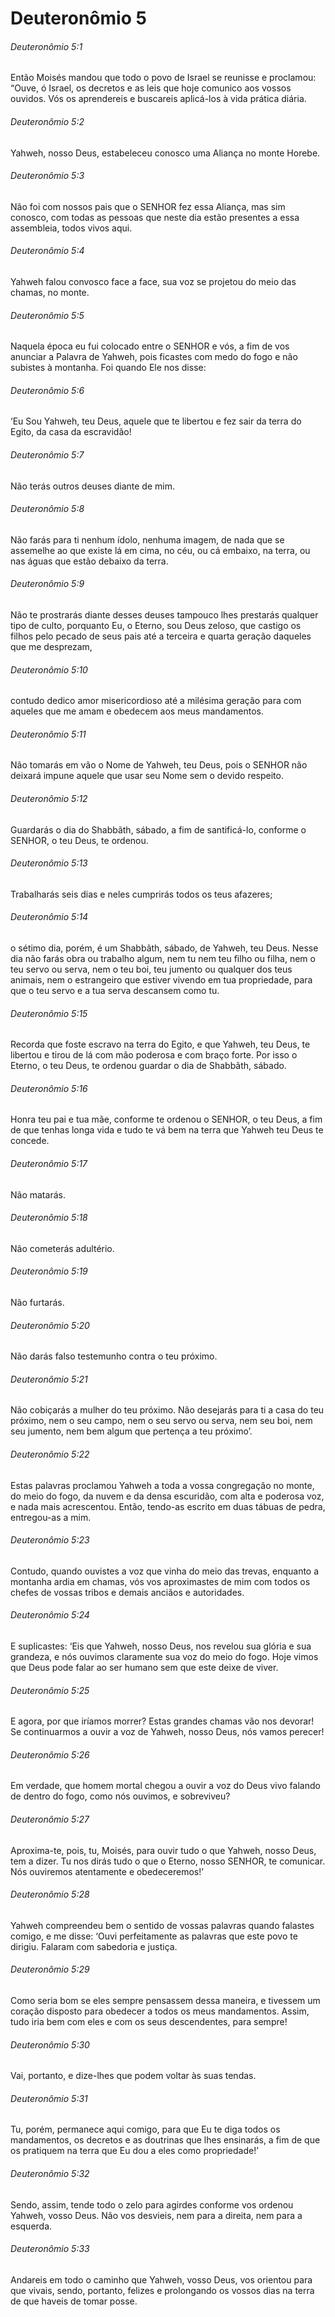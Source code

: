 # Deuteronômio 5

###### Deuteronômio 5:1

Então Moisés mandou que todo o povo de Israel se reunisse e proclamou: “Ouve, ó Israel, os decretos e as leis que hoje comunico aos vossos ouvidos. Vós os aprendereis e buscareis aplicá-los à vida prática diária.

###### Deuteronômio 5:2

Yahweh, nosso Deus, estabeleceu conosco uma Aliança no monte Horebe.

###### Deuteronômio 5:3

Não foi com nossos pais que o SENHOR fez essa Aliança, mas sim conosco, com todas as pessoas que neste dia estão presentes a essa assembleia, todos vivos aqui.

###### Deuteronômio 5:4

Yahweh falou convosco face a face, sua voz se projetou do meio das chamas, no monte.

###### Deuteronômio 5:5

Naquela época eu fui colocado entre o SENHOR e vós, a fim de vos anunciar a Palavra de Yahweh, pois ficastes com medo do fogo e não subistes à montanha. Foi quando Ele nos disse:

###### Deuteronômio 5:6

‘Eu Sou Yahweh, teu Deus, aquele que te libertou e fez sair da terra do Egito, da casa da escravidão!

###### Deuteronômio 5:7

Não terás outros deuses diante de mim.

###### Deuteronômio 5:8

Não farás para ti nenhum ídolo, nenhuma imagem, de nada que se assemelhe ao que existe lá em cima, no céu, ou cá embaixo, na terra, ou nas águas que estão debaixo da terra.

###### Deuteronômio 5:9

Não te prostrarás diante desses deuses tampouco lhes prestarás qualquer tipo de culto, porquanto Eu, o Eterno, sou Deus zeloso, que castigo os filhos pelo pecado de seus pais até a terceira e quarta geração daqueles que me desprezam,

###### Deuteronômio 5:10

contudo dedico amor misericordioso até a milésima geração para com aqueles que me amam e obedecem aos meus mandamentos.

###### Deuteronômio 5:11

Não tomarás em vão o Nome de Yahweh, teu Deus, pois o SENHOR não deixará impune aquele que usar seu Nome sem o devido respeito.

###### Deuteronômio 5:12

Guardarás o dia do Shabbãth, sábado, a fim de santificá-lo, conforme o SENHOR, o teu Deus, te ordenou.

###### Deuteronômio 5:13

Trabalharás seis dias e neles cumprirás todos os teus afazeres;

###### Deuteronômio 5:14

o sétimo dia, porém, é um Shabbãth, sábado, de Yahweh, teu Deus. Nesse dia não farás obra ou trabalho algum, nem tu nem teu filho ou filha, nem o teu servo ou serva, nem o teu boi, teu jumento ou qualquer dos teus animais, nem o estrangeiro que estiver vivendo em tua propriedade, para que o teu servo e a tua serva descansem como tu.

###### Deuteronômio 5:15

Recorda que foste escravo na terra do Egito, e que Yahweh, teu Deus, te libertou e tirou de lá com mão poderosa e com braço forte. Por isso o Eterno, o teu Deus, te ordenou guardar o dia de Shabbãth, sábado.

###### Deuteronômio 5:16

Honra teu pai e tua mãe, conforme te ordenou o SENHOR, o teu Deus, a fim de que tenhas longa vida e tudo te vá bem na terra que Yahweh teu Deus te concede.

###### Deuteronômio 5:17

Não matarás.

###### Deuteronômio 5:18

Não cometerás adultério.

###### Deuteronômio 5:19

Não furtarás.

###### Deuteronômio 5:20

Não darás falso testemunho contra o teu próximo.

###### Deuteronômio 5:21

Não cobiçarás a mulher do teu próximo. Não desejarás para ti a casa do teu próximo, nem o seu campo, nem o seu servo ou serva, nem seu boi, nem seu jumento, nem bem algum que pertença a teu próximo’.

###### Deuteronômio 5:22

Estas palavras proclamou Yahweh a toda a vossa congregação no monte, do meio do fogo, da nuvem e da densa escuridão, com alta e poderosa voz, e nada mais acrescentou. Então, tendo-as escrito em duas tábuas de pedra, entregou-as a mim.

###### Deuteronômio 5:23

Contudo, quando ouvistes a voz que vinha do meio das trevas, enquanto a montanha ardia em chamas, vós vos aproximastes de mim com todos os chefes de vossas tribos e demais anciãos e autoridades.

###### Deuteronômio 5:24

E suplicastes: ‘Eis que Yahweh, nosso Deus, nos revelou sua glória e sua grandeza, e nós ouvimos claramente sua voz do meio do fogo. Hoje vimos que Deus pode falar ao ser humano sem que este deixe de viver.

###### Deuteronômio 5:25

E agora, por que iríamos morrer? Estas grandes chamas vão nos devorar! Se continuarmos a ouvir a voz de Yahweh, nosso Deus, nós vamos perecer!

###### Deuteronômio 5:26

Em verdade, que homem mortal chegou a ouvir a voz do Deus vivo falando de dentro do fogo, como nós ouvimos, e sobreviveu?

###### Deuteronômio 5:27

Aproxima-te, pois, tu, Moisés, para ouvir tudo o que Yahweh, nosso Deus, tem a dizer. Tu nos dirás tudo o que o Eterno, nosso SENHOR, te comunicar. Nós ouviremos atentamente e obedeceremos!’

###### Deuteronômio 5:28

Yahweh compreendeu bem o sentido de vossas palavras quando falastes comigo, e me disse: ‘Ouvi perfeitamente as palavras que este povo te dirigiu. Falaram com sabedoria e justiça.

###### Deuteronômio 5:29

Como seria bom se eles sempre pensassem dessa maneira, e tivessem um coração disposto para obedecer a todos os meus mandamentos. Assim, tudo iria bem com eles e com os seus descendentes, para sempre!

###### Deuteronômio 5:30

Vai, portanto, e dize-lhes que podem voltar às suas tendas.

###### Deuteronômio 5:31

Tu, porém, permanece aqui comigo, para que Eu te diga todos os mandamentos, os decretos e as doutrinas que lhes ensinarás, a fim de que os pratiquem na terra que Eu dou a eles como propriedade!’

###### Deuteronômio 5:32

Sendo, assim, tende todo o zelo para agirdes conforme vos ordenou Yahweh, vosso Deus. Não vos desvieis, nem para a direita, nem para a esquerda.

###### Deuteronômio 5:33

Andareis em todo o caminho que Yahweh, vosso Deus, vos orientou para que vivais, sendo, portanto, felizes e prolongando os vossos dias na terra de que haveis de tomar posse.

